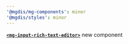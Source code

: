 ```yaml
---
'@mgdis/mg-components': minor
'@mgdis/styles': minor
---
```


[**`<mg-input-rich-text-editor>`**](http://core.pages.mgdis.fr/core-ui/core-ui/storybook/?path=/docs/molecules-inputs-mg-input-rich-text-editor--docs) new component
